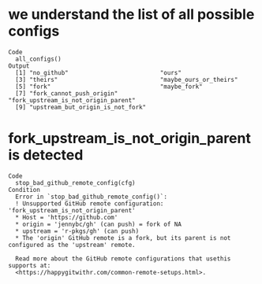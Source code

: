 # we understand the list of all possible configs

    Code
      all_configs()
    Output
      [1] "no_github"                          "ours"                              
      [3] "theirs"                             "maybe_ours_or_theirs"              
      [5] "fork"                               "maybe_fork"                        
      [7] "fork_cannot_push_origin"            "fork_upstream_is_not_origin_parent"
      [9] "upstream_but_origin_is_not_fork"   

# fork_upstream_is_not_origin_parent is detected

    Code
      stop_bad_github_remote_config(cfg)
    Condition
      Error in `stop_bad_github_remote_config()`:
      ! Unsupported GitHub remote configuration: 'fork_upstream_is_not_origin_parent'
      * Host = 'https://github.com'
      * origin = 'jennybc/gh' (can push) = fork of NA
      * upstream = 'r-pkgs/gh' (can push)
      * The 'origin' GitHub remote is a fork, but its parent is not configured as the 'upstream' remote.
      
      Read more about the GitHub remote configurations that usethis supports at:
      <https://happygitwithr.com/common-remote-setups.html>.

